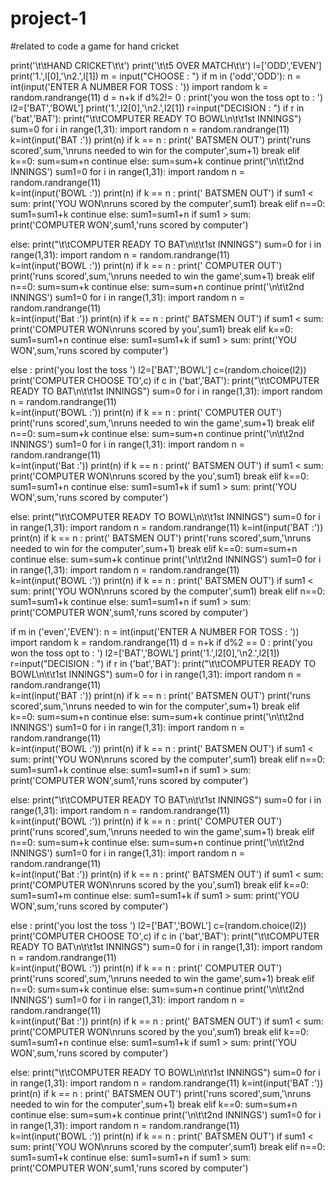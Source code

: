 # project-1
#related to  code a game for hand cricket

print('\t\tHAND CRICKET\t\t')
print('\t\t5 OVER MATCH\t\t')
l=['ODD','EVEN']
print('1.',l[0],'\n2.',l[1])
m = input("CHOOSE : ")
if m in ('odd','ODD'):
 n = int(input('ENTER A NUMBER FOR TOSS : '))
 import random
 k = random.randrange(11)
 d = n+k
 if d%2!= 0 :
  print('you won the toss opt to : ')
  l2=['BAT','BOWL']
  print('1.',l2[0],'\n2.',l2[1])
  r=input("DECISION : ")
  if r in ('bat','BAT'):
      print("\t\tCOMPUTER READY TO BOWL\n\t\t1st INNINGS")
      sum=0
      for i in range(1,31):
       import random
       n = random.randrange(11)   
       k=int(input('BAT :'))
       print(n)
       if k == n :
        print(' BATSMEN OUT')
        print('runs scored',sum,'\nruns needed to win for the computer',sum+1)
        break
       elif k==0:
           sum=sum+n
           continue
       else:
           sum=sum+k
           continue
       print('\n\t\t2nd INNINGS') 
      sum1=0
      for i in range(1,31):
       import random
       n = random.randrange(11)   
       k=int(input('BOWL :'))
       print(n)
       if k == n :
        print(' BATSMEN OUT')
        if sum1 < sum:
            print('YOU WON\nruns scored by the computer',sum1)
        break
       elif n==0:
           sum1=sum1+k
           continue
       else:
           sum1=sum1+n
           if sum1 > sum:
               print('COMPUTER WON',sum1,'runs scored by computer')
           
  else:
       print("\t\tCOMPUTER READY TO BAT\n\t\t1st INNINGS")
       sum=0
       for i in range(1,31):
        import random
        n = random.randrange(11)   
        k=int(input('BOWL :'))
        print(n)
        if k == n :
         print(' COMPUTER OUT')
         print('runs scored',sum,'\nruns needed to win the game',sum+1)
         break
        elif n==0:
            sum=sum+k
            continue
        else:
           sum=sum+n
           continue
        print('\n\t\t2nd INNINGS') 
       sum1=0
       for i in range(1,31):
        import random
        n = random.randrange(11)   
        k=int(input('Bat :'))
        print(n)
        if k == n :
         print(' BATSMEN OUT')
         if sum1 < sum:
             print('COMPUTER WON\nruns scored by you',sum1)
         break
        elif k==0:
            sum1=sum1+n
            continue
        else:
            sum1=sum1+k
            if sum1 > sum:
               print('YOU WON',sum,'runs scored by computer')
            
      
 else  :
  print('you lost the toss ')
  l2=['BAT','BOWL']
  c=(random.choice(l2))
  print('COMPUTER CHOOSE TO',c)
  if c in ('bat','BAT'):
       print("\t\tCOMPUTER READY TO BAT\n\t\t1st INNINGS")
       sum=0
       for i in range(1,31):
        import random
        n = random.randrange(11)   
        k=int(input('BOWL :'))
        print(n)
        if k == n :
         print(' COMPUTER OUT')
         print('runs scored',sum,'\nruns needed to win the game',sum+1)
         break
        elif n==0:
            sum=sum+k
            continue
        else:
           sum=sum+n
           continue
        print('\n\t\t2nd INNINGS') 
       sum1=0
       for i in range(1,31):
        import random
        n = random.randrange(11)   
        k=int(input('Bat :'))
        print(n)
        if k == n :
         print(' BATSMEN OUT')
         if sum1 < sum:
             print('COMPUTER WON\nruns scored by the you',sum1)
         break
        elif k==0:
            sum1=sum1+n
            continue
        else:
            sum1=sum1+k
            if sum1 > sum:
               print('YOU WON',sum,'runs scored by computer')
            
  else:
   print("\t\tCOMPUTER READY TO BOWL\n\t\t1st INNINGS")
   sum=0
   for i in range(1,31):
    import random
    n = random.randrange(11)
    k=int(input('BAT :'))
    print(n)
    if k == n :
     print(' BATSMEN OUT')
     print('runs scored',sum,'\nruns needed to win for the computer',sum+1)
     break
    elif k==0:
        sum=sum+n
        continue
    else:
     sum=sum+k
     continue
    print('\n\t\t2nd INNINGS') 
    sum1=0
    for i in range(1,31):
     import random
     n = random.randrange(11)   
     k=int(input('BOWL :'))
     print(n)
     if k == n :
      print(' BATSMEN OUT')
      if sum1 < sum:
       print('YOU WON\nruns scored by the computer',sum1)
       break
     elif n==0:
         sum1=sum1+k
         continue
     else:
        sum1=sum1+n
        if sum1 > sum:
         print('COMPUTER WON',sum1,'runs scored by computer')
         
      
if m in ('even','EVEN'):
 n = int(input('ENTER A NUMBER FOR TOSS : '))
 import random
 k = random.randrange(11)
 d = n+k
 if d%2 == 0 :
  print('you won the toss opt to : ')
  l2=['BAT','BOWL']
  print('1.',l2[0],'\n2.',l2[1])
  r=input("DECISION : ")
  if r in ('bat','BAT'):
      print("\t\tCOMPUTER READY TO BOWL\n\t\t1st INNINGS")
      sum=0
      for i in range(1,31):
       import random
       n = random.randrange(11)   
       k=int(input('BAT :'))
       print(n)
       if k == n :
        print(' BATSMEN OUT')
        print('runs scored',sum,'\nruns needed to win for the computer',sum+1)
        break
       elif k==0:
           sum=sum+n
           continue
       else:
           sum=sum+k
           continue
       print('\n\t\t2nd INNINGS') 
      sum1=0
      for i in range(1,31):
       import random
       n = random.randrange(11)   
       k=int(input('BOWL :'))
       print(n)
       if k == n :
        print(' BATSMEN OUT')
        if sum1 < sum:
            print('YOU WON\nruns scored by the computer',sum1)
        break
       elif n==0:
           sum1=sum1+k
           continue
       else:
           sum1=sum1+n
           if sum1 > sum:
               print('COMPUTER WON',sum1,'runs scored by computer')
           
  else:
       print("\t\tCOMPUTER READY TO BAT\n\t\t1st INNINGS")
       sum=0
       for i in range(1,31):
        import random
        n = random.randrange(11)   
        k=int(input('BOWL :'))
        print(n)
        if k == n :
         print(' COMPUTER OUT')
         print('runs scored',sum,'\nruns needed to win the game',sum+1)
         break
        elif n==0:
            sum=sum+k
            continue
        else:
           sum=sum+n
           continue
        print('\n\t\t2nd INNINGS') 
       sum1=0
       for i in range(1,31):
        import random
        n = random.randrange(11)   
        k=int(input('Bat :'))
        print(n)
        if k == n :
         print(' BATSMEN OUT')
         if sum1 < sum:
             print('COMPUTER WON\nruns scored by the you',sum1)
         break
        elif k==0:
            sum1=sum1+m
            continue
        else:
            sum1=sum1+k
            if sum1 > sum:
               print('YOU WON',sum,'runs scored by computer')
   
 else  :
  print('you lost the toss ')
  l2=['BAT','BOWL']
  c=(random.choice(l2))
  print('COMPUTER CHOOSE TO',c)
  if c in ('bat','BAT'):
       print("\t\tCOMPUTER READY TO BAT\n\t\t1st INNINGS")
       sum=0
       for i in range(1,31):
        import random
        n = random.randrange(11)   
        k=int(input('BOWL :'))
        print(n)
        if k == n :
         print(' COMPUTER OUT')
         print('runs scored',sum,'\nruns needed to win the game',sum+1)
         break
        elif n==0:
            sum=sum+k
            continue
        else:
           sum=sum+n
           continue
        print('\n\t\t2nd INNINGS') 
       sum1=0
       for i in range(1,31):
        import random
        n = random.randrange(11)   
        k=int(input('Bat :'))
        print(n)
        if k == n :
         print(' BATSMEN OUT')
         if sum1 < sum:
             print('COMPUTER WON\nruns scored by the you',sum1)
         break
        elif k==0:
            sum1=sum1+n
            continue
        else:
            sum1=sum1+k
            if sum1 > sum:
               print('YOU  WON',sum,'runs scored by computer')
            
  else:
   print("\t\tCOMPUTER READY TO BOWL\n\t\t1st INNINGS")
   sum=0
   for i in range(1,31):
    import random
    n = random.randrange(11)
    k=int(input('BAT :'))
    print(n)
    if k == n :
     print(' BATSMEN OUT')
     print('runs scored',sum,'\nruns needed to win for the computer',sum+1)
     break
    elif k==0:
        sum=sum+n
        continue
    else:
     sum=sum+k
     continue
    print('\n\t\t2nd INNINGS') 
    sum1=0
    for i in range(1,31):
     import random
     n = random.randrange(11)   
     k=int(input('BOWL :'))
     print(n)
     if k == n :
      print(' BATSMEN OUT')
      if sum1 < sum:
       print('YOU WON\nruns scored by the computer',sum1)
       break
     elif n==0:
         sum1=sum1+k
         continue
     else:
        sum1=sum1+n
        if sum1 > sum:
         print('COMPUTER WON',sum1,'runs scored by computer')
         
  


